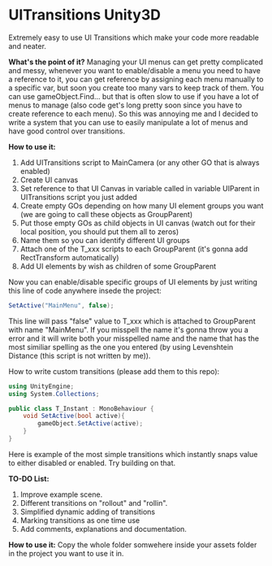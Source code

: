 # UITransitions Unity3D
Extremely easy to use UI Transitions which make your code more readable and neater.

<B>What's the point of it?</b>
Managing your UI menus can get pretty complicated and messy, whenever you want to enable/disable a menu you need to have a reference to it, you can get reference by assigning each menu manually to a specific var, but soon you create too many vars to keep track of them. You can use gameObject.Find... but that is often slow to use if you have a lot of menus to manage (also code get's long pretty soon since you have to create reference to each menu). So this was annoying me and I decided to write a system that you can use to easily manipulate a lot of menus and have good control over transitions.


<b>How to use it:</b>

1. Add UITransitions script to MainCamera (or any other GO that is always enabled)
2. Create UI canvas
3. Set reference to that UI Canvas in variable called in variable UIParent in UITransitions script you just added
4. Create empty GOs depending on how many UI element groups you want (we are going to call these objects as GroupParent)
5. Put those empty GOs as child objects in UI canvas (watch out for their local position, you should put them all to zeros)
6. Name them so you can identify different UI groups
7. Attach one of the T_xxx scripts to each GroupParent (it's gonna add RectTransform automatically)
7. Add UI elements by wish as children of some GroupParent

Now you can enable/disable specific groups of UI elements by just writing this line of code anywhere insede the project:

```C#
SetActive("MainMenu", false);
```

This line will pass "false" value to T_xxx which is attached to GroupParent with name "MainMenu". If you misspell the name
it's gonna throw you a error and it will write both your misspelled name and the name that has the most similiar spelling 
as the one you entered (by using Levenshtein Distance (this script is not written by me)).

How to write custom transitions (please add them to this repo):

```C#
using UnityEngine;
using System.Collections;

public class T_Instant : MonoBehaviour {
    void SetActive(bool active){
        gameObject.SetActive(active);
    }
}
```

Here is example of the most simple transitions which instantly snaps value to either disabled or enabled. Try building on that.

<b>TO-DO List:</b>

1. Improve example scene.
2. Different transitions on "rollout" and "rollin".
3. Simplified dynamic adding of transitions
4. Marking transitions as one time use
5. Add comments, explanations and documentation.

<b>How to use it:</b>
Copy the whole folder somwehere inside your assets folder in the project you want to use it in.


